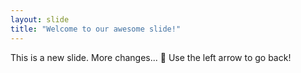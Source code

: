 ```yaml
---
layout: slide
title: "Welcome to our awesome slide!"
---
```

This is a new slide. More changes... :tada:
Use the left arrow to go back!
